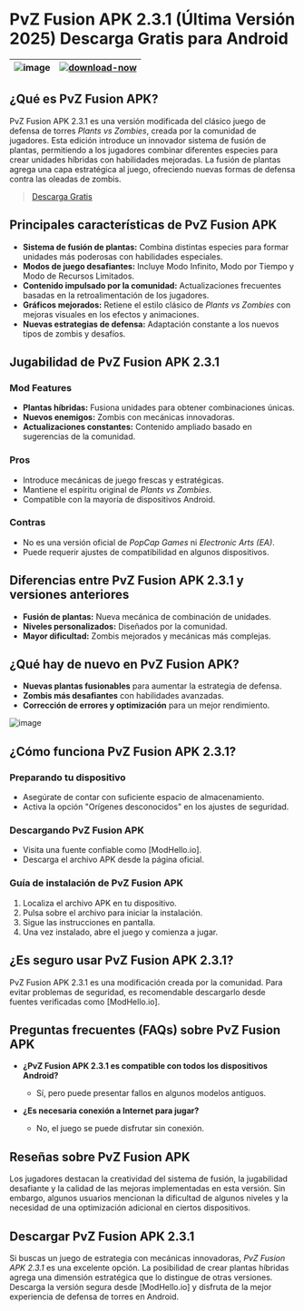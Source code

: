 # PvZ Fusion APK 2.3.1 (Última Versión 2025) Descarga Gratis para Android

| ![image](https://github.com/user-attachments/assets/ee4cb23d-5a8e-4e3f-935e-449c60842d93) | [![download-now](https://github.com/user-attachments/assets/22657e67-9d2d-46af-a41a-5d365d2ddc1f)](https://modhello.io/pvz-fusion.html)  |
|:-------------------------------------------------:|-----------------------|

## **¿Qué es PvZ Fusion APK?**

PvZ Fusion APK 2.3.1 es una versión modificada del clásico juego de defensa de torres *Plants vs Zombies*, creada por la comunidad de jugadores. Esta edición introduce un innovador sistema de fusión de plantas, permitiendo a los jugadores combinar diferentes especies para crear unidades híbridas con habilidades mejoradas. La fusión de plantas agrega una capa estratégica al juego, ofreciendo nuevas formas de defensa contra las oleadas de zombis.

> [Descarga Gratis](https://modhello.io/pvz-fusion.html)

## **Principales características de PvZ Fusion APK**

- **Sistema de fusión de plantas:** Combina distintas especies para formar unidades más poderosas con habilidades especiales.
- **Modos de juego desafiantes:** Incluye Modo Infinito, Modo por Tiempo y Modo de Recursos Limitados.
- **Contenido impulsado por la comunidad:** Actualizaciones frecuentes basadas en la retroalimentación de los jugadores.
- **Gráficos mejorados:** Retiene el estilo clásico de *Plants vs Zombies* con mejoras visuales en los efectos y animaciones.
- **Nuevas estrategias de defensa:** Adaptación constante a los nuevos tipos de zombis y desafíos.

## **Jugabilidad de PvZ Fusion APK 2.3.1**

### **Mod Features**
- **Plantas híbridas:** Fusiona unidades para obtener combinaciones únicas.
- **Nuevos enemigos:** Zombis con mecánicas innovadoras.
- **Actualizaciones constantes:** Contenido ampliado basado en sugerencias de la comunidad.

### **Pros**
- Introduce mecánicas de juego frescas y estratégicas.
- Mantiene el espíritu original de *Plants vs Zombies*.
- Compatible con la mayoría de dispositivos Android.

### **Contras**
- No es una versión oficial de *PopCap Games* ni *Electronic Arts (EA)*.
- Puede requerir ajustes de compatibilidad en algunos dispositivos.

## **Diferencias entre PvZ Fusion APK 2.3.1 y versiones anteriores**

- **Fusión de plantas:** Nueva mecánica de combinación de unidades.
- **Niveles personalizados:** Diseñados por la comunidad.
- **Mayor dificultad:** Zombis mejorados y mecánicas más complejas.

## **¿Qué hay de nuevo en PvZ Fusion APK?**

- **Nuevas plantas fusionables** para aumentar la estrategia de defensa.
- **Zombis más desafiantes** con habilidades avanzadas.
- **Corrección de errores y optimización** para un mejor rendimiento.

![image](https://github.com/user-attachments/assets/9148074b-3b5e-4c1d-aab1-a99150ac8fa4)

## **¿Cómo funciona PvZ Fusion APK 2.3.1?**

### **Preparando tu dispositivo**
- Asegúrate de contar con suficiente espacio de almacenamiento.
- Activa la opción "Orígenes desconocidos" en los ajustes de seguridad.

### **Descargando PvZ Fusion APK**
- Visita una fuente confiable como [ModHello.io].
- Descarga el archivo APK desde la página oficial.

### **Guía de instalación de PvZ Fusion APK**
1. Localiza el archivo APK en tu dispositivo.
2. Pulsa sobre el archivo para iniciar la instalación.
3. Sigue las instrucciones en pantalla.
4. Una vez instalado, abre el juego y comienza a jugar.

## **¿Es seguro usar PvZ Fusion APK 2.3.1?**

PvZ Fusion APK 2.3.1 es una modificación creada por la comunidad. Para evitar problemas de seguridad, es recomendable descargarlo desde fuentes verificadas como [ModHello.io].

## **Preguntas frecuentes (FAQs) sobre PvZ Fusion APK**

- **¿PvZ Fusion APK 2.3.1 es compatible con todos los dispositivos Android?**  
  - Sí, pero puede presentar fallos en algunos modelos antiguos.

- **¿Es necesaria conexión a Internet para jugar?**  
  - No, el juego se puede disfrutar sin conexión.

## **Reseñas sobre PvZ Fusion APK**

Los jugadores destacan la creatividad del sistema de fusión, la jugabilidad desafiante y la calidad de las mejoras implementadas en esta versión. Sin embargo, algunos usuarios mencionan la dificultad de algunos niveles y la necesidad de una optimización adicional en ciertos dispositivos.

## **Descargar PvZ Fusion APK 2.3.1**

Si buscas un juego de estrategia con mecánicas innovadoras, *PvZ Fusion APK 2.3.1* es una excelente opción. La posibilidad de crear plantas híbridas agrega una dimensión estratégica que lo distingue de otras versiones. Descarga la versión segura desde [ModHello.io] y disfruta de la mejor experiencia de defensa de torres en Android.

